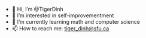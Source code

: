 - 👋 Hi, I’m @TigerDinh
- 👀 I’m interested in self-improvementment
- 🌱 I’m currently learning math and computer science
- 📫 How to reach me: tiger_dinh@sfu.ca

<!---
TigerDinh/TigerDinh is a ✨ special ✨ repository because its `README.md` (this file) appears on your GitHub profile.
You can click the Preview link to take a look at your changes.
--->
